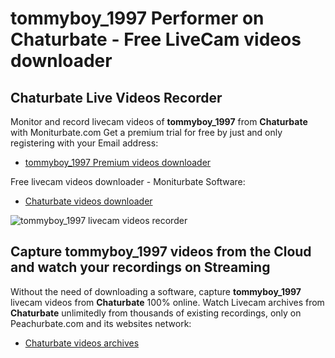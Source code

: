 # tommyboy_1997 Performer on Chaturbate - Free LiveCam videos downloader

## Chaturbate Live Videos Recorder

Monitor and record livecam videos of **tommyboy_1997** from **Chaturbate** with Moniturbate.com
Get a premium trial for free by just and only registering with your Email address:
* [tommyboy_1997 Premium videos downloader](https://moniturbate.com/request-demo-licence-key.html)

Free livecam videos downloader - Moniturbate Software:
* [Chaturbate videos downloader](https://moniturbate.com/moniturbate-download-software.html)

![tommyboy_1997 livecam videos recorder](https://peachurnet.com/templates/moniturbate-software.png)


## Capture tommyboy_1997 videos from the Cloud and watch your recordings on Streaming

Without the need of downloading a software, capture **tommyboy_1997** livecam videos from **Chaturbate** 100% online.
Watch Livecam archives from **Chaturbate** unlimitedly from thousands of existing recordings, only on Peachurbate.com and its websites network:
* [Chaturbate videos archives](https://peachurnet.com/)